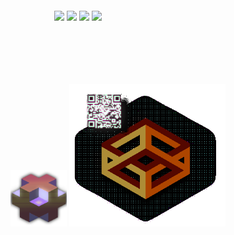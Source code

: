 <style>
    a :hover {
  scale: 1.1;
}
.isoBlock{
    width: 90px;
}

.isoBlock :hover{
    scale: 1.2;
}
    

    </style>
<div style="padding: 5em">

[![](https://img.shields.io/badge/--blue?style=social&logo=LinkedIn)](https://www.linkedin.com/in/matthieufelker/)
[![](https://img.shields.io/badge/--blue?style=social&logo=Steam)](https://steamcommunity.com/id/CBNTC1/)
[![](https://img.shields.io/badge/--blue?style=social&logo=Twitter)](https://twitter.com/fattmelker)
[![](https://img.shields.io/badge/--blue?style=social&logo=Discord)](https://discordapp.com/users/globz#6294)
<br/>
</div>

<a href="#" class="link" ><img class="isoBlock" src="./public/isoBlock.png"></a>
<img src="./public/hex1gif.gif" style="width: 250px; text-align: center; margin: 0 auto;">
<script rel="./style/style.css" type="text/css"></script>




